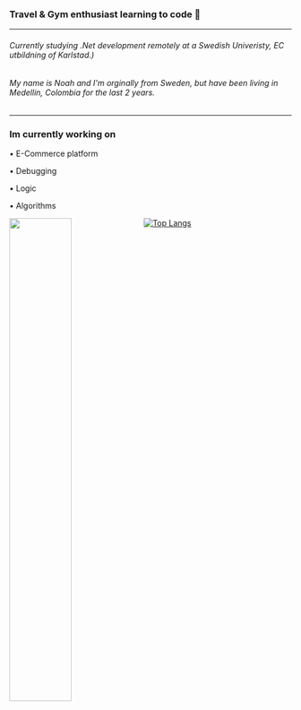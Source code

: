### Travel & Gym enthusiast learning to code  👋
________________________________________________________________________________________________________________
###### Currently studying .Net development remotely at a Swedish Univeristy, EC utbildning of Karlstad.)
###### My name is Noah and I'm orginally from Sweden, but have been living in Medellin, Colombia for the last 2 years.
________________________________________________________________________________________________________________
### Im currently working on
•	E-Commerce platform

•	Debugging

•	Logic

•	Algorithms

<img align="left" width="47%" src="https://github-readme-stats.vercel.app/api?username=Noahh93&show_icons=true&theme=transparent" /> 


[![Top Langs](https://github-readme-stats.vercel.app/api/top-langs/?username=Noahh93)](https://github.com/Noahh93/github-readme-stats)






